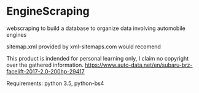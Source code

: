 # EngineScraping
webscraping to build a database to organize data involving automobile engines

sitemap.xml provided by xml-sitemaps.com would recomend

This product is indended for personal learning only, I claim no copyright over the gathered information.
https://www.auto-data.net/en/subaru-brz-facelift-2017-2.0-200hp-29417

Requirements:
python 3.5, python-bs4
